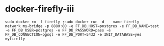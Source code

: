 # docker-firefly-iii

`
sudo docker rm -f firefly ;sudo docker run -d  --name firefly --network my-bridge -p 8880:80 -e FF_DB_HOST=postgres -e FF_DB_NAME=test -e FF_DB_USER=postgres -e FF_DB_PASSWORD=pass -e FF_DB_CONNECTION=pgsql -e FF_DB_PORT=5432 -e INIT_DATABASE=yes myfirefly
`
